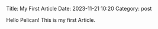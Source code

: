 Title: My First Article
Date: 2023-11-21 10:20
Category: post

Hello Pelican! This is my first Article.